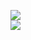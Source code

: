 [![](https://img.shields.io/badge/Made%20With-Github%20Spray-lightgrey.svg?style=for-the-badge&logo=github)](https://github.com/Annihil/github-spray#5808)  
[![](https://i.imgur.com/2DrTn0Z.gif)](https://github.com/Annihil/github-spray)
